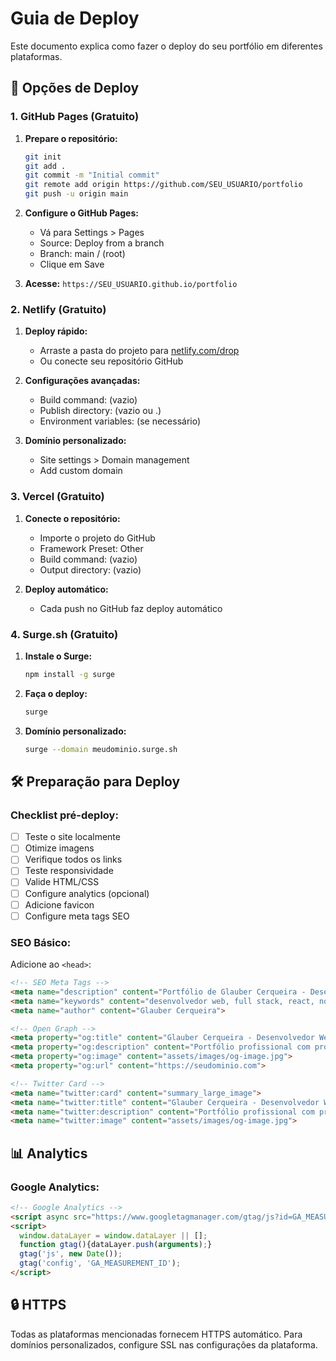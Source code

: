 # Guia de Deploy

Este documento explica como fazer o deploy do seu portfólio em diferentes plataformas.

## 🚀 Opções de Deploy

### 1. GitHub Pages (Gratuito)

1. **Prepare o repositório:**
   ```bash
   git init
   git add .
   git commit -m "Initial commit"
   git remote add origin https://github.com/SEU_USUARIO/portfolio
   git push -u origin main
   ```

2. **Configure o GitHub Pages:**
   - Vá para Settings > Pages
   - Source: Deploy from a branch
   - Branch: main / (root)
   - Clique em Save

3. **Acesse:** `https://SEU_USUARIO.github.io/portfolio`

### 2. Netlify (Gratuito)

1. **Deploy rápido:**
   - Arraste a pasta do projeto para [netlify.com/drop](https://netlify.com/drop)
   - Ou conecte seu repositório GitHub

2. **Configurações avançadas:**
   - Build command: (vazio)
   - Publish directory: (vazio ou .)
   - Environment variables: (se necessário)

3. **Domínio personalizado:**
   - Site settings > Domain management
   - Add custom domain

### 3. Vercel (Gratuito)

1. **Conecte o repositório:**
   - Importe o projeto do GitHub
   - Framework Preset: Other
   - Build command: (vazio)
   - Output directory: (vazio)

2. **Deploy automático:**
   - Cada push no GitHub faz deploy automático

### 4. Surge.sh (Gratuito)

1. **Instale o Surge:**
   ```bash
   npm install -g surge
   ```

2. **Faça o deploy:**
   ```bash
   surge
   ```

3. **Domínio personalizado:**
   ```bash
   surge --domain meudominio.surge.sh
   ```

## 🛠️ Preparação para Deploy

### Checklist pré-deploy:

- [ ] Teste o site localmente
- [ ] Otimize imagens
- [ ] Verifique todos os links
- [ ] Teste responsividade
- [ ] Valide HTML/CSS
- [ ] Configure analytics (opcional)
- [ ] Adicione favicon
- [ ] Configure meta tags SEO

### SEO Básico:

Adicione ao `<head>`:

```html
<!-- SEO Meta Tags -->
<meta name="description" content="Portfólio de Glauber Cerqueira - Desenvolvedor Web Full Stack especializado em React, Node.js e Python">
<meta name="keywords" content="desenvolvedor web, full stack, react, nodejs, python, portfolio">
<meta name="author" content="Glauber Cerqueira">

<!-- Open Graph -->
<meta property="og:title" content="Glauber Cerqueira - Desenvolvedor Web">
<meta property="og:description" content="Portfólio profissional com projetos em React, Node.js e Python">
<meta property="og:image" content="assets/images/og-image.jpg">
<meta property="og:url" content="https://seudominio.com">

<!-- Twitter Card -->
<meta name="twitter:card" content="summary_large_image">
<meta name="twitter:title" content="Glauber Cerqueira - Desenvolvedor Web">
<meta name="twitter:description" content="Portfólio profissional com projetos em React, Node.js e Python">
<meta name="twitter:image" content="assets/images/og-image.jpg">
```

## 📊 Analytics

### Google Analytics:

```html
<!-- Google Analytics -->
<script async src="https://www.googletagmanager.com/gtag/js?id=GA_MEASUREMENT_ID"></script>
<script>
  window.dataLayer = window.dataLayer || [];
  function gtag(){dataLayer.push(arguments);}
  gtag('js', new Date());
  gtag('config', 'GA_MEASUREMENT_ID');
</script>
```

## 🔒 HTTPS

Todas as plataformas mencionadas fornecem HTTPS automático. Para domínios personalizados, configure SSL nas configurações da plataforma.
